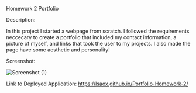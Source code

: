 Homework 2 Portfolio 

Description:

In this project I started a webpage from scratch. I followed the requirements neccecary to create a portfolio that included my contact information, a picture of myself, and links that took the user to my projects. I also made the page have some aesthetic and personality!

Screenshot:

![Screenshot (1)](https://github.com/lsaox/Portfolio-Homework-2/assets/138525227/466ccdb4-540d-483c-91ac-166049f97adf)

Link to Deployed Application: https://lsaox.github.io/Portfolio-Homework-2/
